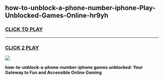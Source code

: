 
## how-to-unblock-a-phone-number-iphone-Play-Unblocked-Games-Online-hr9yh
<h3>
<a href="https://premium76.site?title=how-to-unblock-a-phone-number-iphone&ref=25A">CLICK TO PLAY</a></h3>
<hr>

<h3>
<a href="https://premium76.site?title=how-to-unblock-a-phone-number-iphone&ref=25A">CLICK 2 PLAY</a>
  
</h3>

<a href="https://premium76.site?title=how-to-unblock-a-phone-number-iphone&ref=25A"><img src="https://clearcache.store/games.png"></a>


**how-to-unblock-a-phone-number-iphone games unblocked: Your Gateway to Fun and Accessible Online Gaming**
